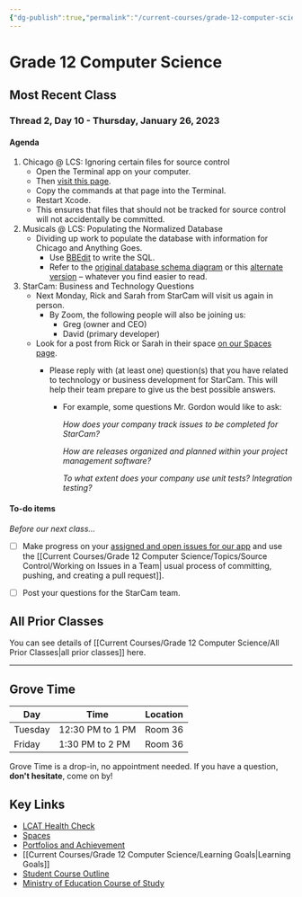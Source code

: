 ```yaml
---
{"dg-publish":true,"permalink":"/current-courses/grade-12-computer-science/home/","dgHomeLink":false}
---
```


# Grade 12 Computer Science
## Most Recent Class

<div class="transclusion internal-embed is-loaded"><div class="markdown-embed">




### Thread 2, Day 10 - Thursday, January 26, 2023
#### Agenda

1. Chicago @ LCS: Ignoring certain files for source control
	- Open the Terminal app on your computer.
	- Then [visit this page](https://www.russellgordon.ca/gitignore-setup.txt).
	- Copy the commands at that page into the Terminal.
	- Restart Xcode.
	- This ensures that files that should not be tracked for source control will not accidentally be committed.
2. Musicals @ LCS: Populating the Normalized Database
	- Dividing up work to populate the database with information for Chicago and Anything Goes.
		- Use [BBEdit](https://www.barebones.com) to write the SQL.
		- Refer to the [original database schema diagram](https://www.russellgordon.ca/lcs/2022-23/ics4u/normalized-musicals-at-lcs-database-schema.png) or this [alternate version](https://www.russellgordon.ca/lcs/2022-23/ics4u/normalized-musicals-at-lcs-database-schema-alternate.png) – whatever you find easier to read.
3. StarCam: Business and Technology Questions
	- Next Monday, Rick and Sarah from StarCam will visit us again in person.
		- By Zoom, the following people will also be joining us:
			- Greg (owner and CEO)
			- David (primary developer)
	- Look for a post from Rick or Sarah in their space [on our Spaces page](https://ca.spacesedu.com/).
		- Please reply with (at least one) question(s) that you have related to technology or business development for StarCam. This will help their team prepare to give us the best possible answers.
		  
			- For example, some questions Mr. Gordon would like to ask:
			  
			  *How does your company track issues to be completed for StarCam?*
			  
			  *How are releases organized and planned within your project management software?*
			  
			  *To what extent does your company use unit tests? Integration testing?*
	  	   
#### To-do items

*Before our next class...*

- [ ] Make progress on your [assigned and open issues for our app](https://github.com/lcs-apps/Chicago-HSE-LCS/issues) and use the [[Current Courses/Grade 12 Computer Science/Topics/Source Control/Working on Issues in a Team| usual process of committing, pushing, and creating a pull request]].
- [ ] Post your questions for the StarCam team.


</div></div>

## All Prior Classes
You can see details of [[Current Courses/Grade 12 Computer Science/All Prior Classes|all prior classes]] here.
___
## Grove Time

<div class="transclusion internal-embed is-loaded"><div class="markdown-embed">




Day|Time|Location
-|-|-
Tuesday|12:30 PM to 1 PM|Room 36
Friday|1:30 PM to 2 PM|Room 36

Grove Time is a drop-in, no appointment needed.
If you have a question, **don't hesitate**, come on by!

</div></div>

## Key Links

<div class="transclusion internal-embed is-loaded"><div class="markdown-embed">




- [LCAT Health Check](https://lcat.lcs.on.ca)
- [Spaces](https://ca.spacesedu.com/)
- [Portfolios and Achievement](https://www.russellgordon.ca/cs/learning-goals/introduction/)
- [[Current Courses/Grade 12 Computer Science/Learning Goals|Learning Goals]]
- [Student Course Outline](https://tinyurl.com/lcscs22-g12-sco)
- [Ministry of Education Course of Study](https://tinyurl.com/lcscs22-g12-mcs)

</div></div>
